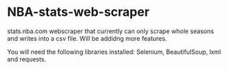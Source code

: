 # NBA-stats-web-scraper
stats.nba.com webscraper that currently can only scrape whole seasons and writes into a csv file.
Will be addidng more features.

You will need the following libraries installed: Selenium, BeautifulSoup, lxml and requests.

